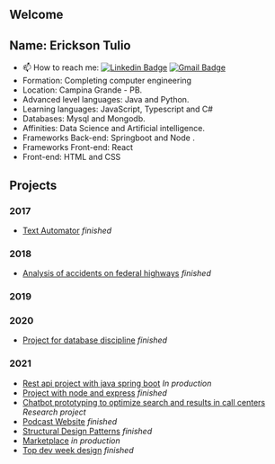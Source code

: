
## Welcome


## Name: Erickson Tulio
- 📫 How to reach me: 
[![Linkedin Badge](https://img.shields.io/badge/-Erickson%20Tulio-3333cc?style=flat-square&logo=Linkedin&logoColor=white&link=https://www.linkedin.com/in/erickson-eng/)](https://www.linkedin.com/in/erickson-eng/) 
[![Gmail Badge](https://img.shields.io/badge/-erickson.tulio96@gmail.com-3333cc?style=flat-square&logo=Gmail&logoColor=white&link=mailto:erickson.tulio96@gmail.com)](mailto:erickson.tulio96@gmail.com)
- Formation: Completing computer engineering
- Location: Campina Grande - PB.
- Advanced level languages: Java and Python.
- Learning languages: JavaScript, Typescript and C#
- Databases: Mysql and Mongodb.
- Affinities: Data Science and Artificial intelligence.
- Frameworks Back-end: Springboot and Node .
- Frameworks Front-end: React
- Front-end: HTML and CSS


## Projects
### 2017
- [Text Automator](https://github.com/Erickson-Eng/Retencao) *finished*
### 2018
- [Analysis of accidents on federal highways](https://github.com/Erickson-Eng/Projeto-Estatistica) *finished*
### 2019

### 2020
- [Project for database discipline](https://github.com/Erickson-Eng/Banco-de-dados) *finished*
### 2021
- [Rest api project with java spring boot](https://github.com/Erickson-Eng/SpringBotApp) *In production*
- [Project with node and express](https://github.com/Erickson-Eng/Projeto-VGB) *finished*
- [Chatbot prototyping to optimize search and results in call centers](https://github.com/Erickson-Eng/Rasa) *Research project* 
- [Podcast Website](https://github.com/Erickson-Eng/NLW-5_Reactjs) *finished*
- [Structural Design Patterns](https://github.com/Erickson-Eng/PadroesDeProjeto) *finished*
- [Marketplace](https://github.com/Erickson-Eng/Marketplace "Prototyping phase") *in production*
- [Top dev week design](https://github.com/Erickson-Eng/fullstackproject) *finished*

